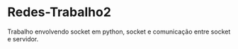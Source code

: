 # Redes-Trabalho2
Trabalho envolvendo socket em python, socket e comunicação entre socket e servidor.
